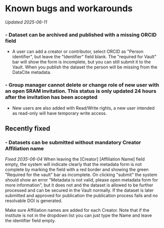 # Known bugs and workarounds
_Updated 2025-06-11_

### - Dataset can be archived and published with a missing ORCID field
- A user can add a creator or contributor, select ORCID as "Person identifier", but leave the "Identifier" field blank. The "required for Vault" bar will show the form is incomplete, but you can still submit it to the Vault. When you publish the dataset the person will be missing from the DataCite metadata.

### - Group manager cannot delete or change role of new user with an open SRAM invitation. This status is only updated 24 hours after the invitation has been accepted
- New users are also added with Read/Write rights, a new user intended as read-only will have temporary write access.

## Recently fixed

### - Datasets can be submitted without mandatory Creator Affiliation name
_Fixed 2035-06-04_
When leaving the [Creator] [Affiliation Name] field empty, the system will indicate clearly that the metadata form is not complete by marking the field with a red border and showing the green "Required for the vault" bar as incomplete. 
On clicking "submit" the system should show an error "Metadata is not valid, please open metadata form for more information", but it does not and the dataset is allowed to be further processed and can be secured in the Vault normally. 
If the dataset is later submitted and approved for publication the publication process fails and no resolvable DOI is generated.

Make sure Affiliation names are added for each Creator. Note that if the institute is not in the dropdown list you can just type the Name and leave the identifier field empty.
